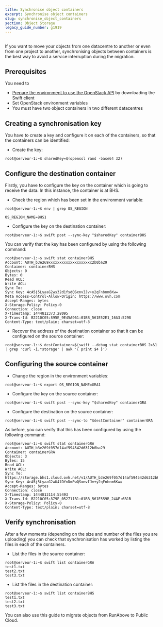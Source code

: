 ```yaml
---
title: Synchronise object containers
excerpt: Synchronise object containers
slug: synchronise_object_containers
section: Object Storage
legacy_guide_number: g1919
---
```



## 
If you want to move your objects from one datacentre to another or even from one project to another, synchronising objects between containers is the best way to avoid a service interruption during the migration.


## Prerequisites

You need to

- [Prepare the environment to use the OpenStack API](../../public-cloud/prepare_the_environment_for_using_the_openstack_api/) by downloading the Swift client
- Set OpenStack environment variables
- You must have two object containers in two different datacentres




## Creating a synchronisation key
You have to create a key and configure it on each of the containers, so that the containers can be identified: 


- Create the key: 


```
root@serveur-1:~$ sharedKey=$(openssl rand -base64 32)
```





## Configure the destination container
Firstly, you have to configure the key on the container which is going to receive the data.
In this instance, the container is at BHS.


- Check the region which has been set in the environment variable:


```
root@serveur-1:~$ env | grep OS_REGION

OS_REGION_NAME=BHS1
```


- Configure the key on the destination container:


```
root@serveur-1:~$ swift post --sync-key "$sharedKey" containerBHS
```



You can verify that the key has been configured by using the following command: 


```
root@serveur-1:~$ swift stat containerBHS
Account: AUTH_b3e269xxxxxxxxxxxxxxxxxxxx2b0ba29
Container: containerBHS
Objects: 0
Bytes: 0
Read ACL:
Write ACL:
Sync To:
Sync Key: 4cA5j5LyaaG2ws32d1fsdQSxnvIJv+y2qFnbnm6Kw=
Meta Access-Control-Allow-Origin: https://www.ovh.com
Accept-Ranges: bytes
X-Storage-Policy: Policy-0
Connection: close
X-Timestamp: 1444812373.28095
X-Trans-Id: B2210C05:895E_9E45A961:01BB_561E52E1_16A3:5298
Content-Type: text/plain; charset=utf-8
```



- Recover the address of the destination container so that it can be configured on the source container:


```
root@serveur-1:~$ destContainer=$(swift --debug stat containerBHS 2>&1 | grep 'curl -i.*storage' | awk '{ print $4 }')
```





## Configuring the source container

- Change the region in the environment variables:


```
root@serveur-1:~$ export OS_REGION_NAME=GRA1
```


- Configure the key on the source container:


```
root@serveur-1:~$ swift post --sync-key "$sharedKey" containerGRA
```


- Configure the destination on the source container: 


```
root@serveur-1:~$ swift post --sync-to "$destContainer" containerGRA
```



As before, you can verify that this has been configured by using the following command:


```
root@serveur-1:~$ swift stat containerGRA
Account: AUTH_b3e269f057d14af594542d6312b0ba29
Container: containerGRA
Objects: 3
Bytes: 15
Read ACL:
Write ACL:
Sync To: https://storage.bhs1.cloud.ovh.net/v1/AUTH_b3e269f057d14af594542d6312b0ba29/containerBHS
Sync Key: 4cA5j5LyaaG2wU4lDYnDmEwQSxnvIJv+y2qFnbnm6Kw=
Accept-Ranges: bytes
Connection: close
X-Timestamp: 1444813114.55493
X-Trans-Id: B2210C05:879E_052711B1:01BB_561E559B_24AE:6B1B
X-Storage-Policy: Policy-0
Content-Type: text/plain; charset=utf-8
```




## Verify synchronisation
After a few moments (depending on the size and number of the files you are uploading) you can check that synchronisation has worked by listing the files in each of the containers. 


- List the files in the source container:


```
root@serveur-1:~$ swift list containerGRA
test1.txt
test2.txt
test3.txt
```


- List the files in the destination container:


```
root@serveur-1:~$ swift list containerBHS
test1.txt
test2.txt
test3.txt
```



You can also use this guide to migrate objects from RunAbove to Public Cloud.


## 
 

